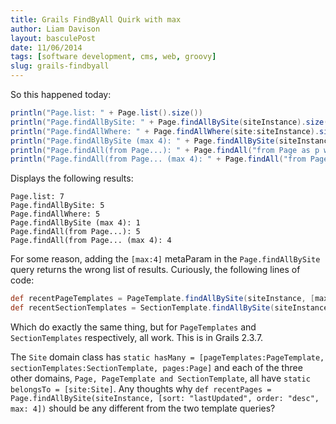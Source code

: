 ```yaml
---
title: Grails FindByAll Quirk with max
author: Liam Davison
layout: basculePost
date: 11/06/2014
tags: [software development, cms, web, groovy]
slug: grails-findbyall
---
```

So this happened today:

```groovy
println("Page.list: " + Page.list().size())
println("Page.findAllBySite: " + Page.findAllBySite(siteInstance).size())
println("Page.findAllWhere: " + Page.findAllWhere(site:siteInstance).size())
println("Page.findAllBySite (max 4): " + Page.findAllBySite(siteInstance, [max: 4]).size())
println("Page.findAll(from Page...): " + Page.findAll("from Page as p where p.site=?", [siteInstance]).size())
println("Page.findAll(from Page... (max 4): " + Page.findAll("from Page as p where p.site=?", [siteInstance], [max: 4]).size())
```

Displays the following results:

```
Page.list: 7
Page.findAllBySite: 5
Page.findAllWhere: 5
Page.findAllBySite (max 4): 1
Page.findAll(from Page...): 5
Page.findAll(from Page... (max 4): 4
```

For some reason, adding the `[max:4]` metaParam in the `Page.findAllBySite` query returns the wrong list of results. Curiously, the following lines of code:

```groovy
def recentPageTemplates = PageTemplate.findAllBySite(siteInstance, [max: 4, sort: "lastUpdated", order: "desc"])
def recentSectionTemplates = SectionTemplate.findAllBySite(siteInstance, [max: 4, sort: "lastUpdated", order: "desc"])
```

Which do exactly the same thing, but for `PageTemplates` and `SectionTemplates` respectively, all work. This is in Grails 2.3.7.

The `Site` domain class has `static hasMany = [pageTemplates:PageTemplate, sectionTemplates:SectionTemplate, pages:Page]` and each of the three other domains, `Page, PageTemplate and SectionTemplate`, all have `static belongsTo = [site:Site]`. Any thoughts why `def recentPages = Page.findAllBySite(siteInstance, [sort: "lastUpdated", order: "desc", max: 4])` should be any different from the two template queries?
